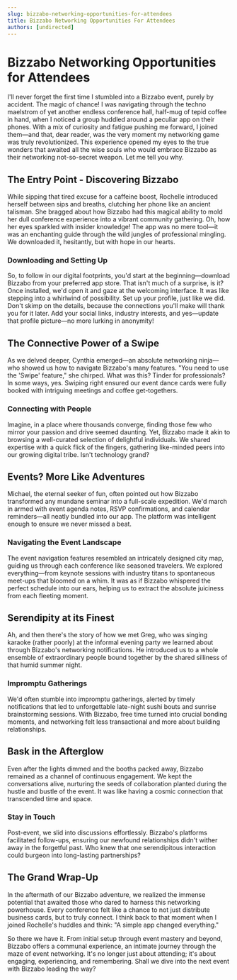 ```yaml
---
slug: bizzabo-networking-opportunities-for-attendees
title: Bizzabo Networking Opportunities For Attendees
authors: [undirected]
---
```



# Bizzabo Networking Opportunities for Attendees

I'll never forget the first time I stumbled into a Bizzabo event, purely by accident. The magic of chance! I was navigating through the techno maelstrom of yet another endless conference hall, half-mug of tepid coffee in hand, when I noticed a group huddled around a peculiar app on their phones. With a mix of curiosity and fatigue pushing me forward, I joined them—and that, dear reader, was the very moment my networking game was truly revolutionized. This experience opened my eyes to the true wonders that awaited all the wise souls who would embrace Bizzabo as their networking not-so-secret weapon. Let me tell you why.

## The Entry Point - Discovering Bizzabo

While sipping that tired excuse for a caffeine boost, Rochelle introduced herself between sips and breaths, clutching her phone like an ancient talisman. She bragged about how Bizzabo had this magical ability to mold her dull conference experience into a vibrant community gathering. Oh, how her eyes sparkled with insider knowledge! The app was no mere tool—it was an enchanting guide through the wild jungles of professional mingling. We downloaded it, hesitantly, but with hope in our hearts.

### Downloading and Setting Up

So, to follow in our digital footprints, you'd start at the beginning—download Bizzabo from your preferred app store. That isn't much of a surprise, is it? Once installed, we'd open it and gaze at the welcoming interface. It was like stepping into a whirlwind of possibility. Set up your profile, just like we did. Don't skimp on the details, because the connections you'll make will thank you for it later. Add your social links, industry interests, and yes—update that profile picture—no more lurking in anonymity!

## The Connective Power of a Swipe

As we delved deeper, Cynthia emerged—an absolute networking ninja—who showed us how to navigate Bizzabo's many features. "You need to use the 'Swipe' feature," she chirped. What was this? Tinder for professionals? In some ways, yes. Swiping right ensured our event dance cards were fully booked with intriguing meetings and coffee get-togethers.

### Connecting with People

Imagine, in a place where thousands converge, finding those few who mirror your passion and drive seemed daunting. Yet, Bizzabo made it akin to browsing a well-curated selection of delightful individuals. We shared expertise with a quick flick of the fingers, gathering like-minded peers into our growing digital tribe. Isn't technology grand?

## Events? More Like Adventures

Michael, the eternal seeker of fun, often pointed out how Bizzabo transformed any mundane seminar into a full-scale expedition. We'd march in armed with event agenda notes, RSVP confirmations, and calendar reminders—all neatly bundled into our app. The platform was intelligent enough to ensure we never missed a beat.

### Navigating the Event Landscape

The event navigation features resembled an intricately designed city map, guiding us through each conference like seasoned travelers. We explored everything—from keynote sessions with industry titans to spontaneous meet-ups that bloomed on a whim. It was as if Bizzabo whispered the perfect schedule into our ears, helping us to extract the absolute juiciness from each fleeting moment.

## Serendipity at its Finest

Ah, and then there's the story of how we met Greg, who was singing karaoke (rather poorly) at the informal evening party we learned about through Bizzabo's networking notifications. He introduced us to a whole ensemble of extraordinary people bound together by the shared silliness of that humid summer night.

### Impromptu Gatherings

We'd often stumble into impromptu gatherings, alerted by timely notifications that led to unforgettable late-night sushi bouts and sunrise brainstorming sessions. With Bizzabo, free time turned into crucial bonding moments, and networking felt less transactional and more about building relationships.

## Bask in the Afterglow

Even after the lights dimmed and the booths packed away, Bizzabo remained as a channel of continuous engagement. We kept the conversations alive, nurturing the seeds of collaboration planted during the hustle and bustle of the event. It was like having a cosmic connection that transcended time and space. 

### Stay in Touch

Post-event, we slid into discussions effortlessly. Bizzabo's platforms facilitated follow-ups, ensuring our newfound relationships didn't wither away in the forgetful past. Who knew that one serendipitous interaction could burgeon into long-lasting partnerships? 

## The Grand Wrap-Up

In the aftermath of our Bizzabo adventure, we realized the immense potential that awaited those who dared to harness this networking powerhouse. Every conference felt like a chance to not just distribute business cards, but to truly connect. I think back to that moment when I joined Rochelle's huddles and think: "A simple app changed everything."

So there we have it. From initial setup through event mastery and beyond, Bizzabo offers a communal experience, an intimate journey through the maze of event networking. It's no longer just about attending; it's about engaging, experiencing, and remembering. Shall we dive into the next event with Bizzabo leading the way?
```
